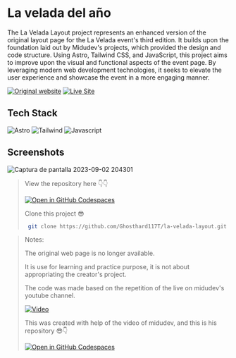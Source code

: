 # La velada del año
The La Velada Layout project represents an enhanced version of the original layout page for the La Velada event's third edition. It builds upon the foundation laid out by Midudev's projects, which provided the design and code structure. Using Astro, Tailwind CSS, and JavaScript, this project aims to improve upon the visual and functional aspects of the event page. By leveraging modern web development technologies, it seeks to elevate the user experience and showcase the event in a more engaging manner.

[![Original website](https://img.shields.io/static/v1?label=&message=Original%20Site&color=4d94b3&style=for-the-badge)](https://646526e3906c57079154c976--lucky-profiterole-9dd47a.netlify.app/)
[![Live Site](https://img.shields.io/static/v1?label=&message=Live%20Site&color=6cccb4&style=for-the-badge)](https://64f36a425a9e1918b5bef601--sensational-llama-4097e3.netlify.app/)

## Tech Stack
![Astro](https://img.shields.io/static/v1?label=&message=Astro&color=orange&logo=Astro5&logoColor=white&style=for-the-badge)
![Tailwind](https://img.shields.io/static/v1?label=&message=Tailwind&color=blue&logo=tailwind&logoColor=white&style=for-the-badge)
![Javascript](https://img.shields.io/static/v1?label=&message=Javascript&color=yellow&logo=javascript&logoColor=white&style=for-the-badge)

## Screenshots
![Captura de pantalla 2023-09-02 204301](https://github.com/Ghosthard117T/la-velada-layout/assets/132961867/3c41d2e1-5e1e-4e62-b2a9-d2279e3d81cf)


> View the repository here 👇👇
> 
> [![Open in GitHub Codespaces](https://github.com/codespaces/badge.svg)](https://github.com/Ghosthard117T/la-velada-layout)
>
> Clone this project 😎
> ```bash
>  git clone https://github.com/Ghosthard117T/la-velada-layout.git
> ```


> Notes:
>
> The original web page is no longer available.
>
> It is use for learning and practice purpose, it is not about appropriating the creator's project.
>
> The code was made based on the repetition of the live on midudev's youtube channel.
>
> [![Video](https://img.shields.io/static/v1?label=&message=Video&color=red&style=for-the-badge)](https://www.youtube.com/watch?v=8TOwIZ2pn30&list=PL1lEwfimoIjZh-vMaG5qL6D67y2ui8dQB&index=14&t=5732s)
>
> This was created with help of the video of midudev, and this is his repository 😎👇
>
> [![Open in GitHub Codespaces](https://github.com/codespaces/badge.svg)](https://github.com/midudev/la-velada-landing.git)
